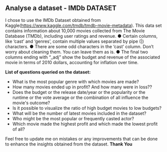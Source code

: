 ## Analyse a dataset - IMDb DATASET

I chose to use the IMDb Dataset obtained from Kaggle(https://www.kaggle.com/tmdb/tmdb-movie-metadata). This data set contains information about 10,000 movies collected from The Movie Database (TMDb), including user ratings and revenue.
● Certain columns, like ‘cast’ and ‘genres’, contain multiple values separated by pipe (|) characters. 
● There are some odd characters in the ‘cast’ column. Don’t worry about cleaning them. You can leave them as is. 
● The final two columns ending with “_adj” show the budget and revenue of the associated movie in terms of 2010 dollars, accounting for inflation over time. 

**List of questions queried on the dataset:**
  * What is the most popular genre with which movies are made?
  * How many movies ended up in profit? And how many were in loss??
  * Does the budget or the release date/year or the popularity or the runtime or the vote average or the combination of all influence the movie's outcome?
  * Is it possible to visualize the ratio of high budget movies to low budgets?
  * What will be the number of latest movies included in the dataset?
  * Who might be the most popular or frequently casted actor?
  * Which movie made the highest profit and which made the lowest profit of all?


Feel free to update me on mistakes or any improvements that can be done to enhance the insights obtained from the dataset.
**Thank You**


